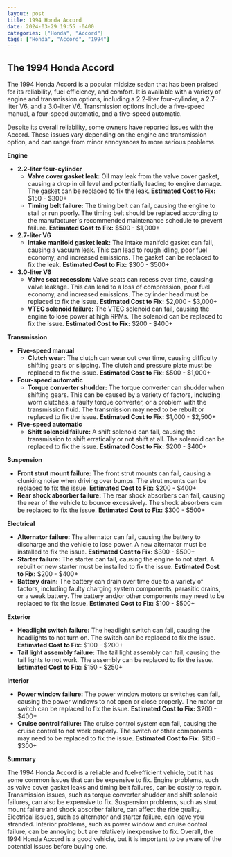 ```yaml
---
layout: post
title: 1994 Honda Accord
date: 2024-03-29 19:55 -0400
categories: ["Honda", "Accord"]
tags: ["Honda", "Accord", "1994"]
---
```

## The 1994 Honda Accord

The 1994 Honda Accord is a popular midsize sedan that has been praised for its reliability, fuel efficiency, and comfort. It is available with a variety of engine and transmission options, including a 2.2-liter four-cylinder, a 2.7-liter V6, and a 3.0-liter V6. Transmission options include a five-speed manual, a four-speed automatic, and a five-speed automatic.

Despite its overall reliability, some owners have reported issues with the Accord. These issues vary depending on the engine and transmission option, and can range from minor annoyances to more serious problems.

**Engine**

* **2.2-liter four-cylinder**
    * **Valve cover gasket leak:** Oil may leak from the valve cover gasket, causing a drop in oil level and potentially leading to engine damage. The gasket can be replaced to fix the leak. **Estimated Cost to Fix:** $150 - $300+
    * **Timing belt failure:** The timing belt can fail, causing the engine to stall or run poorly. The timing belt should be replaced according to the manufacturer's recommended maintenance schedule to prevent failure. **Estimated Cost to Fix:** $500 - $1,000+
* **2.7-liter V6**
    * **Intake manifold gasket leak:** The intake manifold gasket can fail, causing a vacuum leak. This can lead to rough idling, poor fuel economy, and increased emissions. The gasket can be replaced to fix the leak. **Estimated Cost to Fix:** $300 - $500+
* **3.0-liter V6**
    * **Valve seat recession:** Valve seats can recess over time, causing valve leakage. This can lead to a loss of compression, poor fuel economy, and increased emissions. The cylinder head must be replaced to fix the issue. **Estimated Cost to Fix:** $2,000 - $3,000+
    * **VTEC solenoid failure:** The VTEC solenoid can fail, causing the engine to lose power at high RPMs. The solenoid can be replaced to fix the issue. **Estimated Cost to Fix:** $200 - $400+

**Transmission**

* **Five-speed manual**
    * **Clutch wear:** The clutch can wear out over time, causing difficulty shifting gears or slipping. The clutch and pressure plate must be replaced to fix the issue. **Estimated Cost to Fix:** $500 - $1,000+
* **Four-speed automatic**
    * **Torque converter shudder:** The torque converter can shudder when shifting gears. This can be caused by a variety of factors, including worn clutches, a faulty torque converter, or a problem with the transmission fluid. The transmission may need to be rebuilt or replaced to fix the issue. **Estimated Cost to Fix:** $1,000 - $2,500+
* **Five-speed automatic**
    * **Shift solenoid failure:** A shift solenoid can fail, causing the transmission to shift erratically or not shift at all. The solenoid can be replaced to fix the issue. **Estimated Cost to Fix:** $200 - $400+

**Suspension**

* **Front strut mount failure:** The front strut mounts can fail, causing a clunking noise when driving over bumps. The strut mounts can be replaced to fix the issue. **Estimated Cost to Fix:** $200 - $400+
* **Rear shock absorber failure:** The rear shock absorbers can fail, causing the rear of the vehicle to bounce excessively. The shock absorbers can be replaced to fix the issue. **Estimated Cost to Fix:** $300 - $500+

**Electrical**

* **Alternator failure:** The alternator can fail, causing the battery to discharge and the vehicle to lose power. A new alternator must be installed to fix the issue. **Estimated Cost to Fix:** $300 - $500+
* **Starter failure:** The starter can fail, causing the engine to not start. A rebuilt or new starter must be installed to fix the issue. **Estimated Cost to Fix:** $200 - $400+
* **Battery drain:** The battery can drain over time due to a variety of factors, including faulty charging system components, parasitic drains, or a weak battery. The battery and/or other components may need to be replaced to fix the issue. **Estimated Cost to Fix:** $100 - $500+

**Exterior**

* **Headlight switch failure:** The headlight switch can fail, causing the headlights to not turn on. The switch can be replaced to fix the issue. **Estimated Cost to Fix:** $100 - $200+
* **Tail light assembly failure:** The tail light assembly can fail, causing the tail lights to not work. The assembly can be replaced to fix the issue. **Estimated Cost to Fix:** $150 - $250+

**Interior**

* **Power window failure:** The power window motors or switches can fail, causing the power windows to not open or close properly. The motor or switch can be replaced to fix the issue. **Estimated Cost to Fix:** $200 - $400+
* **Cruise control failure:** The cruise control system can fail, causing the cruise control to not work properly. The switch or other components may need to be replaced to fix the issue. **Estimated Cost to Fix:** $150 - $300+

**Summary**

The 1994 Honda Accord is a reliable and fuel-efficient vehicle, but it has some common issues that can be expensive to fix. Engine problems, such as valve cover gasket leaks and timing belt failures, can be costly to repair. Transmission issues, such as torque converter shudder and shift solenoid failures, can also be expensive to fix. Suspension problems, such as strut mount failure and shock absorber failure, can affect the ride quality. Electrical issues, such as alternator and starter failure, can leave you stranded. Interior problems, such as power window and cruise control failure, can be annoying but are relatively inexpensive to fix. Overall, the 1994 Honda Accord is a good vehicle, but it is important to be aware of the potential issues before buying one.
